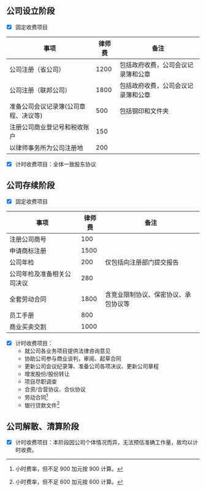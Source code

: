 <!-- Add customized css -->
<link rel="stylesheet" href="/assets/css/styled-table.css" />

## 公司设立阶段

- [x] 固定收费项目 

<table class="styled-table">
    <thead>
    <tr>
        <th>事项</th>
        <th>律师费</th>
        <th>备注</th>
    </tr>
    </thead>
    <tbody>
    <tr>
        <td>公司注册（省公司）</td>
        <td>1200</td>
        <td>包括政府收费，公司会议记录簿和公章</td>
    </tr>
    <tr>
        <td>公司注册（联邦公司）</td>
        <td>1800</td>
        <td>包括政府收费，公司会议记录簿和公章</td>
    </tr>
    <tr>
        <td>准备公司会议记录簿(公司章程、决议等)</td>
        <td>500</td>
        <td>包括钢印和文件夹</td>
    </tr>
    <tr>
        <td>注册公司商业登记号和税收账户</td>
        <td>150</td>
        <td></td>
    </tr>
    <tr>
        <td>以律师事务所为公司注册地</td>
        <td>200</td>
        <td></td>
    </tr>
    </tbody>
</table>

- [x] 计时收费项目：全体一致股东协议


## 公司存续阶段

- [x] 固定收费项目 

<table class="styled-table">
    <thead>
    <tr>
        <th>事项</th>
        <th>律师费</th>
        <th>备注</th>
    </tr>
    </thead>
    <tbody>
    <tr>
        <td>注册公司商号</td>
        <td>100</td>
        <td></td>
    </tr>
    <tr>
        <td>申请商标注册</td>
        <td>1500</td>
        <td></td>
    </tr>
    <tr>
        <td>公司年检</td>
        <td>200</td>
        <td>仅包括向注册部门提交报告</td>
    </tr>
    <tr>
        <td>公司年检及准备相关公司决议</td>
        <td>280</td>
        <td></td>
    </tr>
    <tr>
        <td>全套劳动合同</td>
        <td>1800</td>
        <td>含竞业限制协议、保密协议、承包协议等</td>
    </tr>
    <tr>
        <td>员工手册</td>
        <td>800</td>
        <td></td>
    </tr>
    <tr>
        <td>商业买卖交割</td>
        <td>1000</td>
        <td></td>
    </tr>
    </tbody>
</table>

- [x] 计时收费项目：
  - 就公司各业务项目提供法律咨询意见
  - 协助公司参与商业谈判，审阅、起草合同
  - 更新公司会议纪录簿、准备公司各项决议、更新公司章程
  - 增发股份/股份转让
  - 项目尽职调查
  - 合资/合营协议、合伙协议
  - 劳动合同[^1]
  - 银行贷款文件[^2]


[^1]: 小时费率，但不足 900 加元按 900 计算。
[^2]: 小时费率，但不足 600 加元按 600 计算。

## 公司解散、清算阶段

- [x] 计时收费项目：本阶段因公司个体情况而异，无法预估准确工作量，故均以计时收费。